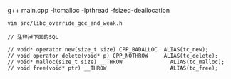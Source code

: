 g++ main.cpp -ltcmalloc -lpthread -fsized-deallocation

```
vim src/libc_override_gcc_and_weak.h

// 注释掉下面的SQL

// void* operator new(size_t size) CPP_BADALLOC  ALIAS(tc_new);
// void operator delete(void* p) CPP_NOTHROW     ALIAS(tc_delete);
// void* malloc(size_t size) __THROW               ALIAS(tc_malloc); 
// void free(void* ptr) __THROW                    ALIAS(tc_free);
```

